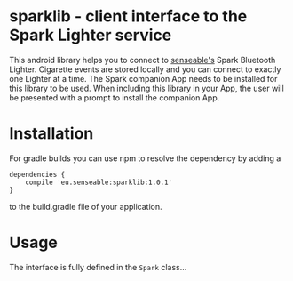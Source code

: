 sparklib - client interface to the Spark Lighter service
========================================================

 This android library helps you to connect to [senseable's](https://www.senseable.eu)
Spark Bluetooth Lighter. Cigarette events are stored locally and you can connect
to exactly one Lighter at a time. The Spark companion App needs to be installed
for this library to be used. When including this library in your App, the user
will be presented with a prompt to install the companion App.

# Installation

 For gradle builds you can use npm to resolve the dependency by adding a

    dependencies {
        compile 'eu.senseable:sparklib:1.0.1'
    }

 to the build.gradle file of your application.

# Usage

 The interface is fully defined in the `Spark` class...
